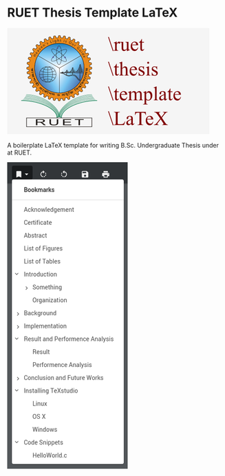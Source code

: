 # RUET Thesis Template LaTeX

![Cover](doc/cover.png)

A boilerplate LaTeX template for writing B.Sc. Undergraduate Thesis under at RUET.

![Contents](doc/href.png)
